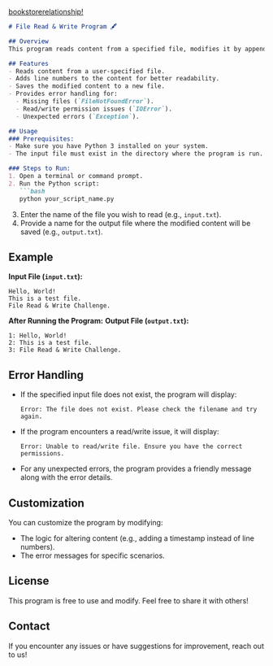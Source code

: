 [bookstorerelationship!](https://drive.google.com/file/d/1q6hgD-8LNbdX3wy-HI4OWXAXtDgo6oZG/view?usp=sharing)

```markdown
# File Read & Write Program 🖋️

## Overview
This program reads content from a specified file, modifies it by appending line numbers to each line, and writes the modified content to a new file. It also includes robust error handling to gracefully manage common issues like missing files or permission errors.

## Features
- Reads content from a user-specified file.
- Adds line numbers to the content for better readability.
- Saves the modified content to a new file.
- Provides error handling for:
  - Missing files (`FileNotFoundError`).
  - Read/write permission issues (`IOError`).
  - Unexpected errors (`Exception`).

## Usage
### Prerequisites:
- Make sure you have Python 3 installed on your system.
- The input file must exist in the directory where the program is run.

### Steps to Run:
1. Open a terminal or command prompt.
2. Run the Python script: 
   ```bash
   python your_script_name.py
   ```
3. Enter the name of the file you wish to read (e.g., `input.txt`).
4. Provide a name for the output file where the modified content will be saved (e.g., `output.txt`).

## Example
**Input File (`input.txt`):**
```
Hello, World!
This is a test file.
File Read & Write Challenge.
```

**After Running the Program:**
**Output File (`output.txt`):**
```
1: Hello, World!
2: This is a test file.
3: File Read & Write Challenge.
```

## Error Handling
- If the specified input file does not exist, the program will display:
  ```
  Error: The file does not exist. Please check the filename and try again.
  ```
- If the program encounters a read/write issue, it will display:
  ```
  Error: Unable to read/write file. Ensure you have the correct permissions.
  ```
- For any unexpected errors, the program provides a friendly message along with the error details.

## Customization
You can customize the program by modifying:
- The logic for altering content (e.g., adding a timestamp instead of line numbers).
- The error messages for specific scenarios.

## License
This program is free to use and modify. Feel free to share it with others!

## Contact
If you encounter any issues or have suggestions for improvement, reach out to us!
